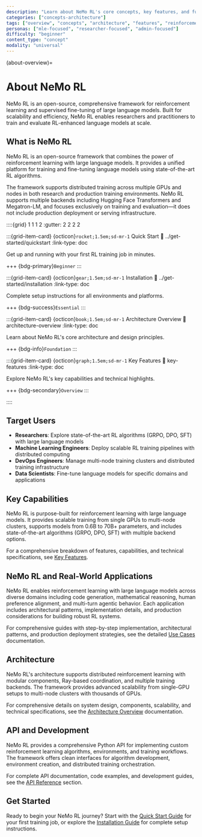 ```yaml
---
description: "Learn about NeMo RL's core concepts, key features, and fundamental architecture for reinforcement learning with large language models"
categories: ["concepts-architecture"]
tags: ["overview", "concepts", "architecture", "features", "reinforcement-learning", "distributed", "large-language-models"]
personas: ["mle-focused", "researcher-focused", "admin-focused"]
difficulty: "beginner"
content_type: "concept"
modality: "universal"
---
```


(about-overview)=
# About NeMo RL

NeMo RL is an open-source, comprehensive framework for reinforcement learning and supervised fine-tuning of large language models. Built for scalability and efficiency, NeMo RL enables researchers and practitioners to train and evaluate RL-enhanced language models at scale.

## What is NeMo RL

NeMo RL is an open-source framework that combines the power of reinforcement learning with large language models. It provides a unified platform for training and fine-tuning language models using state-of-the-art RL algorithms.

The framework supports distributed training across multiple GPUs and nodes in both research and production training environments. NeMo RL supports multiple backends including Hugging Face Transformers and Megatron-LM, and focuses exclusively on training and evaluation—it does not include production deployment or serving infrastructure.

::::{grid} 1 1 1 2
:gutter: 2 2 2 2

:::{grid-item-card} {octicon}`rocket;1.5em;sd-mr-1` Quick Start
:link: ../get-started/quickstart
:link-type: doc

Get up and running with your first RL training job in minutes.

+++
{bdg-primary}`Beginner`
:::

:::{grid-item-card} {octicon}`gear;1.5em;sd-mr-1` Installation
:link: ../get-started/installation
:link-type: doc

Complete setup instructions for all environments and platforms.

+++
{bdg-success}`Essential`
:::

:::{grid-item-card} {octicon}`book;1.5em;sd-mr-1` Architecture Overview
:link: architecture-overview
:link-type: doc

Learn about NeMo RL's core architecture and design principles.

+++
{bdg-info}`Foundation`
:::

:::{grid-item-card} {octicon}`graph;1.5em;sd-mr-1` Key Features
:link: key-features
:link-type: doc

Explore NeMo RL's key capabilities and technical highlights.

+++
{bdg-secondary}`Overview`
:::

::::

## Target Users

- **Researchers**: Explore state-of-the-art RL algorithms (GRPO, DPO, SFT) with large language models
- **Machine Learning Engineers**: Deploy scalable RL training pipelines with distributed computing
- **DevOps Engineers**: Manage multi-node training clusters and distributed training infrastructure
- **Data Scientists**: Fine-tune language models for specific domains and applications

## Key Capabilities

NeMo RL is purpose-built for reinforcement learning with large language models. It provides scalable training from single GPUs to multi-node clusters, supports models from 0.6B to 70B+ parameters, and includes state-of-the-art algorithms (GRPO, DPO, SFT) with multiple backend options.

For a comprehensive breakdown of features, capabilities, and technical specifications, see [Key Features](key-features).

## NeMo RL and Real-World Applications

NeMo RL enables reinforcement learning with large language models across diverse domains including code generation, mathematical reasoning, human preference alignment, and multi-turn agentic behavior. Each application includes architectural patterns, implementation details, and production considerations for building robust RL systems.

For comprehensive guides with step-by-step implementation, architectural patterns, and production deployment strategies, see the detailed [Use Cases](../learning-resources/use-cases/index) documentation.

## Architecture

NeMo RL's architecture supports distributed reinforcement learning with modular components, Ray-based coordination, and multiple training backends. The framework provides advanced scalability from single-GPU setups to multi-node clusters with thousands of GPUs.

For comprehensive details on system design, components, scalability, and technical specifications, see the [Architecture Overview](architecture-overview) documentation.

## API and Development

NeMo RL provides a comprehensive Python API for implementing custom reinforcement learning algorithms, environments, and training workflows. The framework offers clean interfaces for algorithm development, environment creation, and distributed training orchestration.

For complete API documentation, code examples, and development guides, see the [API Reference](../apidocs/index) section.

## Get Started

Ready to begin your NeMo RL journey? Start with the [Quick Start Guide](../get-started/quickstart) for your first training job, or explore the [Installation Guide](../get-started/installation) for complete setup instructions.
